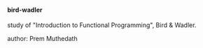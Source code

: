 #### bird-wadler

study of "Introduction to Functional Programming", Bird & Wadler.

author: Prem Muthedath

